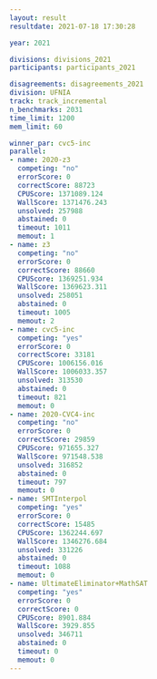 ```yaml
---
layout: result
resultdate: 2021-07-18 17:30:28

year: 2021

divisions: divisions_2021
participants: participants_2021

disagreements: disagreements_2021
division: UFNIA
track: track_incremental
n_benchmarks: 2031
time_limit: 1200
mem_limit: 60

winner_par: cvc5-inc
parallel:
- name: 2020-z3
  competing: "no"
  errorScore: 0
  correctScore: 88723
  CPUScore: 1371089.124
  WallScore: 1371476.243
  unsolved: 257988
  abstained: 0
  timeout: 1011
  memout: 1
- name: z3
  competing: "no"
  errorScore: 0
  correctScore: 88660
  CPUScore: 1369251.934
  WallScore: 1369623.311
  unsolved: 258051
  abstained: 0
  timeout: 1005
  memout: 2
- name: cvc5-inc
  competing: "yes"
  errorScore: 0
  correctScore: 33181
  CPUScore: 1006156.016
  WallScore: 1006033.357
  unsolved: 313530
  abstained: 0
  timeout: 821
  memout: 0
- name: 2020-CVC4-inc
  competing: "no"
  errorScore: 0
  correctScore: 29859
  CPUScore: 971655.327
  WallScore: 971548.538
  unsolved: 316852
  abstained: 0
  timeout: 797
  memout: 0
- name: SMTInterpol
  competing: "yes"
  errorScore: 0
  correctScore: 15485
  CPUScore: 1362244.697
  WallScore: 1346276.684
  unsolved: 331226
  abstained: 0
  timeout: 1088
  memout: 0
- name: UltimateEliminator+MathSAT
  competing: "yes"
  errorScore: 0
  correctScore: 0
  CPUScore: 8901.884
  WallScore: 3929.855
  unsolved: 346711
  abstained: 0
  timeout: 0
  memout: 0
---
```


